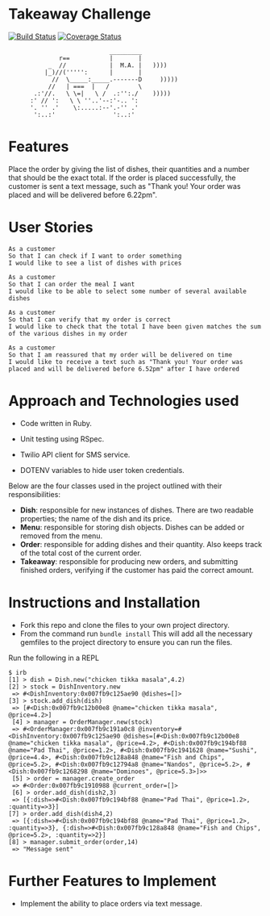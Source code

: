 # Takeaway Challenge

[![Build Status](https://travis-ci.org/aabolade/takeaway-challenge.svg?branch=master)](https://travis-ci.org/aabolade/ttakeaway-challenge)
[![Coverage Status](https://coveralls.io/repos/github/aabolade/takeaway-challenge/badge.svg?branch=master)](https://coveralls.io/github/aabolade/takeaway-challenge?branch=master)


```
                            _________
              r==           |       |
           _  //            |  M.A. |   ))))
          |_)//(''''':      |       |
            //  \_____:_____.-------D     )))))
           //   | ===  |   /        \
       .:'//.   \ \=|   \ /  .:'':./    )))))
      :' // ':   \ \ ''..'--:'-.. ':
      '. '' .'    \:.....:--'.-'' .'
       ':..:'                ':..:'

 ```

Features
========

Place the order by giving the list of dishes, their quantities and a number that should be the exact total. If the order is placed successfully, the customer is sent a text message, such as "Thank you! Your order was placed and will be delivered before  6.22pm".

User Stories
============

```
As a customer
So that I can check if I want to order something
I would like to see a list of dishes with prices

As a customer
So that I can order the meal I want
I would like to be able to select some number of several available dishes

As a customer
So that I can verify that my order is correct
I would like to check that the total I have been given matches the sum of the various dishes in my order

As a customer
So that I am reassured that my order will be delivered on time
I would like to receive a text such as "Thank you! Your order was placed and will be delivered before 6.52pm" after I have ordered
```


Approach and Technologies used
==============================

* Code written in Ruby.

* Unit testing using RSpec.

* Twilio API client for SMS service.

* DOTENV variables to hide user token credentials.

Below are the four classes used in the project outlined with their responsibilities:

- **Dish**: responsible for new instances of dishes. There are two readable properties; the name of the dish and its price.
- **Menu**: responsible for storing dish objects. Dishes can be added or removed from the menu.
- **Order**: responsible for adding dishes and their quantity. Also keeps track of the total cost of the current order.
- **Takeaway**: responsible for producing new orders, and submitting finished orders, verifying if the customer has paid the correct amount.

Instructions and Installation
=============================

* Fork this repo and clone the files to your own project directory.
* From the command  run ``` bundle install ``` This will add all the necessary gemfiles to the project directory to ensure you can run the files.

Run the following in a REPL

```
$ irb
[1] > dish = Dish.new("chicken tikka masala",4.2)
[2] > stock = DishInventory.new
 => #<DishInventory:0x007fb9c125ae90 @dishes=[]>
[3] > stock.add_dish(dish)
 => [#<Dish:0x007fb9c12b00e8 @name="chicken tikka masala", @price=4.2>]
 [4] > manager = OrderManager.new(stock)
 => #<OrderManager:0x007fb9c191a0c8 @inventory=#<DishInventory:0x007fb9c125ae90 @dishes=[#<Dish:0x007fb9c12b00e8 @name="chicken tikka masala", @price=4.2>, #<Dish:0x007fb9c194bf88 @name="Pad Thai", @price=1.2>, #<Dish:0x007fb9c1941628 @name="Sushi", @price=4.4>, #<Dish:0x007fb9c128a848 @name="Fish and Chips", @price=5.2>, #<Dish:0x007fb9c12794a8 @name="Nandos", @price=5.2>, #<Dish:0x007fb9c1268298 @name="Dominoes", @price=5.3>]>>
 [5] > order = manager.create_order
 => #<Order:0x007fb9c1910988 @current_order=[]>
 [6] > order.add_dish(dish2,3)
 => [{:dish=>#<Dish:0x007fb9c194bf88 @name="Pad Thai", @price=1.2>, :quantity=>3}]
[7] > order.add_dish(dish4,2)
 => [{:dish=>#<Dish:0x007fb9c194bf88 @name="Pad Thai", @price=1.2>, :quantity=>3}, {:dish=>#<Dish:0x007fb9c128a848 @name="Fish and Chips", @price=5.2>, :quantity=>2}]
[8] > manager.submit_order(order,14)
 => "Message sent"
```

Further Features to Implement
=============================

* Implement the ability to place orders via text message.
